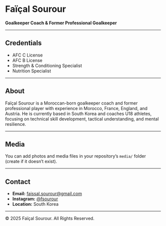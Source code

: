 
# Faïçal Sourour

**Goalkeeper Coach & Former Professional Goalkeeper**

---

## Credentials

- AFC C License
- AFC B License
- Strength & Conditioning Specialist
- Nutrition Specialist

---

## About

Faïçal Sourour is a Moroccan-born goalkeeper coach and former professional player with experience in Morocco, France, England, and Austria. He is currently based in South Korea and coaches U18 athletes, focusing on technical skill development, tactical understanding, and mental resilience.

---

## Media

You can add photos and media files in your repository’s `media/` folder (create if it doesn’t exist).

---

## Contact

- **Email:** faissal.sourour@gmail.com 
- **Instagram:** [@fsourour](https://instagram.com/fsourour)  
- **Location:** South Korea

---

© 2025 Faïçal Sourour. All Rights Reserved.
